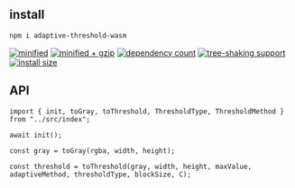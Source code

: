 ## install
```bash
npm i adaptive-threshold-wasm
``` 
[![minified](https://badgen.net/bundlephobia/min/adaptive-threshold-wasm)](https://badgen.net/bundlephobia/min/adaptive-threshold-wasm)
[![minified + gzip](https://badgen.net/bundlephobia/minzip/adaptive-threshold-wasm)](https://badgen.net/bundlephobia/minzip/adaptive-threshold-wasm)
[![dependency count](https://badgen.net/bundlephobia/dependency-count/adaptive-threshold-wasm)](https://badgen.net/bundlephobia/dependency-count/adaptive-threshold-wasm)
[![tree-shaking support](https://badgen.net/bundlephobia/tree-shaking/adaptive-threshold-wasm)](https://badgen.net/bundlephobia/tree-shaking/adaptive-threshold-wasm)
[![install size](https://packagephobia.com/badge?p=adaptive-threshold-wasm)](https://packagephobia.com/result?p=adaptive-threshold-wasm)


## API
```
import { init, toGray, toThreshold, ThresholdType, ThresholdMethod } from "../src/index";

await init();

const gray = toGray(rgba, width, height);

const threshold = toThreshold(gray, width, height, maxValue, adaptiveMethod, thresholdType, blockSize, C);
```

